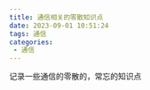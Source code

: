 ```yaml
---
title: 通信相关的零散知识点
date: 2023-09-01 10:51:24
tags: 通信
categories:
 - 通信
---
```


记录一些通信的零散的，常忘的知识点

<!--more-->
